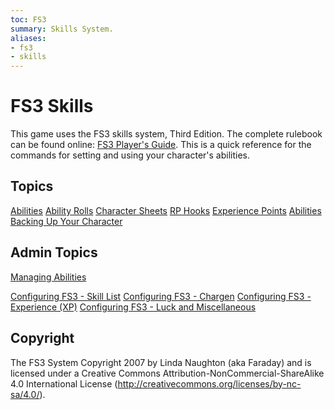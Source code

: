 ```yaml
---
toc: FS3
summary: Skills System.
aliases:
- fs3
- skills
---
```

# FS3 Skills

This game uses the FS3 skills system, Third Edition.  The complete rulebook can be found online: [FS3 Player's Guide](http://www.aresmush.com/fs3/fs3-3).  This is a quick reference for the commands for setting and using your character's abilities.

## Topics

[Abilities](/help/fs3skills/abilities)
[Ability Rolls](/help/fs3skills/roll)
[Character Sheets](/help/fs3skills/sheet)
[RP Hooks](/help/fs3skills/hooks)
[Experience Points](/help/fs3skills/xp)
[Abilities](/help/fs3skills/abilities)
[Backing Up Your Character](/help/fs3skills/backup)

## Admin Topics

[Managing Abilities](/help/fs3skills/admin)

[Configuring FS3 - Skill List](/help/fs3skills/config_skills)
[Configuring FS3 - Chargen](/help/fs3skills/config_chargen)
[Configuring FS3 - Experience (XP)](/help/fs3skills/config_xp)
[Configuring FS3 - Luck and Miscellaneous](/help/fs3skills/config_misc)

## Copyright

The FS3 System Copyright 2007 by Linda Naughton (aka Faraday) and is licensed under a Creative Commons Attribution-NonCommercial-ShareAlike 4.0 International License (http://creativecommons.org/licenses/by-nc-sa/4.0/).